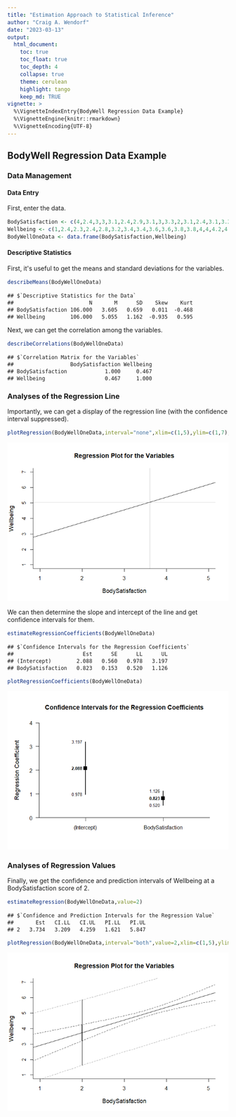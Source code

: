 ```yaml
---
title: "Estimation Approach to Statistical Inference"
author: "Craig A. Wendorf"
date: "2023-03-13"
output:
  html_document:
    toc: true
    toc_float: true
    toc_depth: 4
    collapse: true
    theme: cerulean
    highlight: tango
    keep_md: TRUE
vignette: >
  %\VignetteIndexEntry{BodyWell Regression Data Example}
  %\VignetteEngine{knitr::rmarkdown}
  %\VignetteEncoding{UTF-8}
---
```






## BodyWell Regression Data Example

### Data Management

#### Data Entry

First, enter the data.

```r
BodySatisfaction <- c(4,2.4,3,3,3.1,2.4,2.9,3.1,3,3.3,2,3.1,2.4,3.1,3.3,3.4,3.3,3.6,2.7,3.3,3.6,2.3,3.7,4,2.7,3.1,3.3,3.4,4.4,3.3,3.3,4,4.1,3.3,3.6,3.9,4,5,3,3,3.3,3.9,3.9,4.7,5,2.6,2.9,3.4,3.4,3.9,4.3,2.6,3.1,3.4,3.7,4,4.1,4,5,4,2.4,3.7,3,3.6,2.9,2.7,3.3,4.3,3.1,4.3,4.4,4,3.3,3.7,2.9,3.4,3.6,4.7,4.1,3,4.1,3.7,4.1,4,3.1,3.7,3.3,4.4,4.3,4,4,4,3.4,4.9,3.7,3.3,3.9,4.6,4,3.9,4.7,4.3,4.4,4.4,4.6,4.3)
Wellbeing <- c(1,2.4,2.3,2.4,2.8,3.2,3.4,3.4,3.6,3.6,3.8,3.8,4,4,4.2,4.2,4.4,4.4,4.6,4.6,4.6,4.8,4.8,4.8,5,5,5,5,5,5.2,5.3,5.2,5.2,5.6,5.6,5.6,5.6,5.6,5.8,5.7,5.8,5.8,5.9,5.8,5.8,6,6,6,6.1,6,6,6.2,6.2,6.2,6.4,6.4,6.4,6.6,7,2.8,3,3.2,3.2,3.4,3.4,3.8,4.2,4.4,4.4,4.6,4.6,4.6,4.8,4.8,4.8,5,5,5.2,5.2,5.4,5.6,5.6,5.5,5.6,5.6,5.7,5.6,5.6,5.6,5.8,5.8,6,6,6,6,6,6,6,6.1,6.2,6.2,6.2,6.2,6.4,6.6,7)
BodyWellOneData <- data.frame(BodySatisfaction,Wellbeing)
```

#### Descriptive Statistics

First, it's useful to get the means and standard deviations for the variables.

```r
describeMeans(BodyWellOneData)
```

```
## $`Descriptive Statistics for the Data`
##                        N       M      SD    Skew    Kurt
## BodySatisfaction 106.000   3.605   0.659   0.011  -0.468
## Wellbeing        106.000   5.055   1.162  -0.935   0.595
```

Next, we can get the correlation among the variables.

```r
describeCorrelations(BodyWellOneData)
```

```
## $`Correlation Matrix for the Variables`
##                  BodySatisfaction Wellbeing
## BodySatisfaction            1.000     0.467
## Wellbeing                   0.467     1.000
```

### Analyses of the Regression Line

Importantly, we can get a display of the regression line (with the confidence interval suppressed).

```r
plotRegression(BodyWellOneData,interval="none",xlim=c(1,5),ylim=c(1,7),cross=TRUE)
```

![](figures/Regression-Data-Model-1.png)<!-- -->

We can then determine the slope and intercept of the line and get confidence intervals for them.

```r
estimateRegressionCoefficients(BodyWellOneData)
```

```
## $`Confidence Intervals for the Regression Coefficients`
##                      Est      SE      LL      UL
## (Intercept)        2.088   0.560   0.978   3.197
## BodySatisfaction   0.823   0.153   0.520   1.126
```

```r
plotRegressionCoefficients(BodyWellOneData)
```

![](figures/Regression-Data-Coefficients-1.png)<!-- -->

### Analyses of Regression Values

Finally, we get the confidence and prediction intervals of Wellbeing at a BodySatisfaction score of 2.

```r
estimateRegression(BodyWellOneData,value=2)
```

```
## $`Confidence and Prediction Intervals for the Regression Value`
##       Est   CI.LL   CI.UL   PI.LL   PI.UL
## 2   3.734   3.209   4.259   1.621   5.847
```

```r
plotRegression(BodyWellOneData,interval="both",value=2,xlim=c(1,5),ylim=c(1,7),values=FALSE)
```

![](figures/Regression-Data-Value-1.png)<!-- -->
